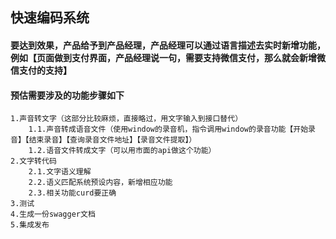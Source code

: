 ## 快速编码系统
#### 要达到效果，产品给予到产品经理，产品经理可以通过语言描述去实时新增功能，例如【页面做到支付界面，产品经理说一句，需要支持微信支付，那么就会新增微信支付的支持】
#### 预估需要涉及的功能步骤如下
    1.声音转文字（这部分比较麻烦，直接略过，用文字输入到接口替代）
        1.1.声音转成语音文件（使用window的录音机，指令调用window的录音功能【开始录音】【结束录音】【查询录音文件地址】【录音文件提取】）
        1.2.语音文件转成文字（可以用市面的api做这个功能）
    2.文字转代码
        2.1.文字语义理解
        2.2.语义匹配系统预设内容，新增相应功能
        2.3.相关功能curd要正确
    3.测试
    4.生成一份swagger文档
    5.集成发布
